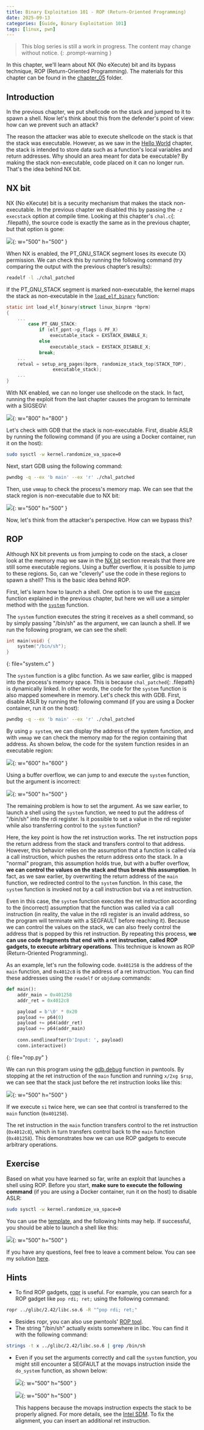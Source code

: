 ```yaml
---
title: Binary Exploitation 101 - ROP (Return-Oriented Programming)
date: 2025-09-13
categories: [Guide, Binary Exploitation 101]
tags: [linux, pwn]
---
```


> This blog series is still a work in progress. The content may change without notice.
{: .prompt-warning }

In this chapter, we'll learn about NX (No eXecute) bit and its bypass technique, ROP (Return-Oriented Programming). The materials for this chapter can be found in the [chapter_05](https://github.com/r1ru/binary-exploitation-101/tree/main/chapter_05) folder.

## Introduction
In the previous chapter, we put shellcode on the stack and jumped to it to spawn a shell. Now let's think about this from the defender's point of view: how can we prevent such an attack?

The reason the attacker was able to execute shellcode on the stack is that the stack was executable. However, as we saw in the [Hello World](https://r1ru.github.io/posts/10/) chapter, the stack is intended to store data such as a function's local variables and return addresses. Why should an area meant for data be executable? By making the stack non-executable, code placed on it can no longer run. That's the idea behind NX bit.

## NX bit
NX (No eXecute) bit is a security mechanism that makes the stack non-executable. In the previous chapter we disabled this by passing the `-z execstack` option at compile time. Looking at this chapter's `chal.c`{: .filepath}, the source code is exactly the same as in the previous chapter, but that option is gone:

![](/assets/img/posts/2025-09-13-13/0.jpg){: w="500" h="500" }

When NX is enabled, the PT_GNU_STACK segment loses its execute (X) permission. We can check this by running the following command (try comparing the output with the previous chapter’s results):
```bash
readelf -l ./chal_patched
```
If the PT_GNU_STACK segment is marked non-executable, the kernel maps the stack as non-executable in the [`load_elf_binary`](https://elixir.bootlin.com/linux/v6.16.7/A/ident/load_elf_binary) function:
```c
static int load_elf_binary(struct linux_binprm *bprm)
{
    ...
		case PT_GNU_STACK:
			if (elf_ppnt->p_flags & PF_X)
				executable_stack = EXSTACK_ENABLE_X;
			else
				executable_stack = EXSTACK_DISABLE_X;
			break;
    ...
	retval = setup_arg_pages(bprm, randomize_stack_top(STACK_TOP),
				 executable_stack);
    ...
}
```
With NX enabled, we can no longer use shellcode on the stack. In fact, running the exploit from the last chapter causes the program to terminate with a SIGSEGV:

![](/assets/img/posts/2025-09-13-13/1.jpg){: w="800" h="800" }

Let's check with GDB that the stack is non-executable. First, disable ASLR by running the following command (if you are using a Docker container, run it on the host):
```bash
sudo sysctl -w kernel.randomize_va_space=0
```
Next, start GDB using the following command:
```bash
pwndbg -q --ex 'b main' --ex 'r' ./chal_patched
```
Then, use `vmmap` to check the process's memory map. We can see that the stack region is non-executable due to NX bit:

![](/assets/img/posts/2025-09-13-13/2.jpg){: w="500" h="500" }

Now, let's think from the attacker's perspective. How can we bypass this?

## ROP
Although NX bit prevents us from jumping to code on the stack, a closer look at the memory map we saw in the [NX bit](#nx-bit) section reveals that there are still some executable regions. Using a buffer overflow, it is possible to jump to these regions. So, can we "cleverly" use the code in these regions to spawn a shell? This is the basic idea behind ROP.

First, let's learn how to launch a shell. One option is to use the [`execve`](https://man7.org/linux/man-pages/man2/execve.2.html) function explained in the previous chapter, but here we will use a simpler method with the [`system`](https://man7.org/linux/man-pages/man3/system.3.html) function.

The `system` function executes the string it receives as a shell command, so by simply passing "/bin/sh" as the argument, we can launch a shell. If we run the following program, we can see the shell:
```c
int main(void) {
    system("/bin/sh");
}
```
{: file="system.c" }

The `system` function is a glibc function. As we saw earlier, glibc is mapped into the process's memory space. This is because `chal_patched`{: .filepath} is dynamically linked. In other words, the code for the `system` function is also mapped somewhere in memory. Let's check this with GDB. First, disable ASLR by running the following command (if you are using a Docker container, run it on the host):
```bash
pwndbg -q --ex 'b main' --ex 'r' ./chal_patched
```
By using `p system`, we can display the address of the system function, and with `vmmap` we can check the memory map for the region containing that address. As shown below, the code for the system function resides in an executable region:

![](/assets/img/posts/2025-09-13-13/3.jpg){: w="600" h="600" }

Using a buffer overflow, we can jump to and execute the `system` function, but the argument is incorrect:

![](/assets/img/posts/2025-09-13-13/4.jpg){: w="500" h="500" }

The remaining problem is how to set the argument. As we saw earlier, to launch a shell using the `system` function, we need to put the address of "/bin/sh" into the rdi register. Is it possible to set a value in the rdi register while also transferring control to the `system` function?

Here, the key point is how the ret instruction works. The ret instruction pops the return address from the stack and transfers control to that address. However, this behavior relies on the assumption that a function is called via a call instruction, which pushes the return address onto the stack. In a "normal" program, this assumption holds true, but with a buffer overflow, **we can control the values on the stack and thus break this assumption**. In fact, as we saw earlier, by overwriting the return address of the `main` function, we redirected control to the `system` function. In this case, the `system` function is invoked not by a call instruction but via a ret instruction.

Even in this case, the `system` function executes the ret instruction according to the (incorrect) assumption that the function was called via a call instruction (in reality, the value in the rdi register is an invalid address, so the program will terminate with a SEGFAULT before reaching it). Because we can control the values on the stack, we can also freely control the address that is popped by this ret instruction. By repeating this process, **we can use code fragments that end with a ret instruction, called ROP gadgets, to execute arbitrary operations**. This technique is known as ROP (Return-Oriented Programming).

As an example, let's run the following code. `0x401258` is the address of the `main` function, and `0x4012c8` is the address of a ret instruction. You can find these addresses using the `readelf` or `objdump` commands:
```python
def main():
    addr_main = 0x401258
    addr_ret = 0x4012c8

    payload = b'\0' * 0x20
    payload += p64(0)
    payload += p64(addr_ret)
    payload += p64(addr_main)
    
    conn.sendlineafter(b'Input: ', payload)
    conn.interactive()
```
{: file="rop.py" }

We can run this program using the [gdb.debug](https://docs.pwntools.com/en/stable/gdb.html#pwnlib.gdb.debug) function in pwntools. By stopping at the ret instruction of the `main` function and running `x/2xg $rsp`, we can see that the stack just before the ret instruction looks like this:

![](/assets/img/posts/2025-09-13-13/5.jpg){: w="500" h="500" }

If we execute `si` twice here, we can see that control is transferred to the `main` function (`0x401258`).

The ret instruction in the `main` function transfers control to the ret instruction (`0x4012c8`), which in turn transfers control back to the `main` function (`0x401258`). This demonstrates how we can use ROP gadgets to execute arbitrary operations.

## Exercise
Based on what you have learned so far, write an exploit that launches a shell using ROP. Before you start, **make sure to execute the following command** (if you are using a Docker container, run it on the host) to disable ASLR:
```bash
sudo sysctl -w kernel.randomize_va_space=0
```
You can use the [template](https://github.com/r1ru/binary-exploitation-101/blob/main/exploit_template.py), and the following hints may help. If successful, you should be able to launch a shell like this:

![](/assets/img/posts/2025-09-13-13/6.jpg){: w="500" h="500" }

If you have any questions, feel free to leave a comment below. You can see my solution [here](https://github.com/r1ru/binary-exploitation-101/blob/main/chapter_05/solution.py).

## Hints
- To find ROP gadgets, [ropr](https://github.com/Ben-Lichtman/ropr) is useful. For example, you can search for a ROP gadget like `pop rdi; ret;` using the following command:
```bash
ropr ../glibc/2.42/libc.so.6 -R "^pop rdi; ret;"
```
- Besides ropr, you can also use pwntools' [ROP tool](https://docs.pwntools.com/en/stable/rop/rop.html#module-pwnlib.rop.rop).
- The string "/bin/sh" actually exists somewhere in libc. You can find it with the following command:
```bash
strings -t x ../glibc/2.42/libc.so.6 | grep /bin/sh
```
- Even if you set the arguments correctly and call the `system` function, you might still encounter a SEGFAULT at the movaps instruction inside the `do_system` function, as shown below:

    ![](/assets/img/posts/2025-09-13-13/7.jpg){: w="500" h="500" }

    ![](/assets/img/posts/2025-09-13-13/8.jpg){: w="500" h="500" }

    This happens because the movaps instruction expects the stack to be properly aligned. For more details, see the [Intel SDM](https://www.intel.com/content/www/us/en/developer/articles/technical/intel-sdm.html). To fix the alignment, you can insert an additional ret instruction.
